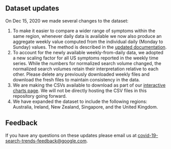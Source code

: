 ## Dataset updates
On Dec 15, 2020 we made several changes to the dataset:
1. To make it easier to compare a wider range of symptoms within the same region, whenever daily data is available we now also produce an aggregate weekly value computed from the individual daily (Monday to Sunday) values. The method is described in the [updated documentation](https://storage.googleapis.com/gcp-public-data-symptom-search/COVID-19%20Search%20Trends%20symptoms%20dataset%20documentation%20.pdf).
2. To account for the newly available weekly-from-daily data, we adopted a new scaling factor for all US symptoms reported in the weekly time series. While the numbers for normalized search volume changed, the normalized search volumes retain their interpretation relative to each other. Please delete any previously downloaded weekly files and download the fresh files to maintain consistency in the data.
3. We are making the CSVs available to download as part of our [interactive charts page](https://pair-code.github.io/covid19_symptom_dataset). We will not be directly hosting the CSV files in this repository going forward.
4. We have expanded the dataset to include the following regions: Australia, Ireland, New Zealand, Singapore, and the United Kingdom.

## Feedback
If you have any questions on these updates please email us at covid-19-search-trends-feedback@google.com.
